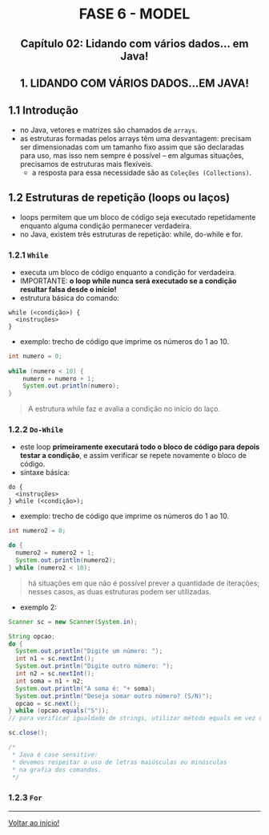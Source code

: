 <div id="fase06" align="center">
<h1>FASE 6 - MODEL</h1>
<h2>Capítulo 02: Lidando com vários dados... em Java!</h2>
</div>

<div align="center">
<h2>1. LIDANDO COM VÁRIOS DADOS...EM JAVA!</h2>
</div>

## 1.1 Introdução

- no Java, vetores e matrizes são chamados de `arrays`.
- as estruturas formadas pelos arrays têm uma desvantagem: precisam ser dimensionadas com um tamanho fixo assim que são declaradas para uso, mas isso nem sempre é possível – em algumas situações, precisamos de estruturas mais flexíveis. 
  - a resposta para essa necessidade são as `Coleções (Collections)`.

## 1.2 Estruturas de repetição (loops ou laços)

- loops permitem que um bloco de código seja executado repetidamente enquanto alguma condição permanecer verdadeira. 
- no Java, existem três estruturas de repetição: while, do-while e for.

### 1.2.1 `While`

- executa um bloco de código enquanto a condição for verdadeira. 
- IMPORTANTE: **o loop while nunca será executado se a condição resultar falsa desde o início!**
- estrutura básica do comando:

~~~
while (<condição>) {
  <instruções>
}
~~~

- exemplo: trecho de código que imprime os números do 1 ao 10.

~~~java
int numero = 0;
		
while (numero < 10) {
	numero = numero + 1;
	System.out.println(numero);
}
~~~

> A estrutura while faz e avalia a condição no início do laço.

### 1.2.2 `Do-While`

- este loop **primeiramente executará todo o bloco de código para depois testar a condição**, e assim verificar se repete novamente o bloco de código.
- sintaxe básica:

~~~
do {
  <instruções>
} while (<condição>);
~~~

- exemplo: trecho de código que imprime os números do 1 ao 10.

~~~java
int numero2 = 0;

do {
  numero2 = numero2 + 1;
  System.out.println(numero2);
} while (numero2 < 10);
~~~

> há situações em que não é possível prever a quantidade de iterações; nesses casos, as duas estruturas podem ser utilizadas.

- exemplo 2:

~~~java
Scanner sc = new Scanner(System.in);

String opcao;
do {
  System.out.println("Digite um número: ");
  int n1 = sc.nextInt();
  System.out.println("Digite outro número: ");
  int n2 = sc.nextInt();
  int soma = n1 + n2;
  System.out.println("A soma é: "+ soma);
  System.out.println("Deseja somar outro número? (S/N)");
  opcao = sc.next();
} while (opcao.equals("S"));
// para verificar igualdade de strings, utilizar método equals em vez do operador ==.

sc.close();

/*
 * Java é case sensitive: 
 * devemos respeitar o uso de letras maiúsculas ou minúsculas
 * na grafia dos comandos.
 */
~~~

### 1.2.3 `For`




















--- 

[Voltar ao início!](https://github.com/monicaquintal/fintech)